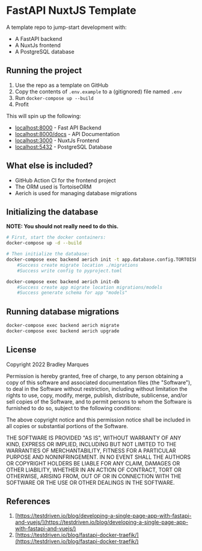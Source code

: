 # FastAPI NuxtJS Template

A template repo to jump-start development with:

+ A FastAPI backend
+ A NuxtJs frontend
+ A PostgreSQL database

## Running the project

1. Use the repo as a template on GitHub
2. Copy the contents of `.env.example` to a (gitignored) file named `.env`
3. Run `docker-compose up --build`
4. Profit

This will spin up the following:

+ [localhost:8000](localhost:8000) - Fast API Backend
+ [localhost:8000/docs](localhost:8000/docs) - API Documentation
+ [localhost:3000](localhost:3000) - NuxtJs Frontend
+ [localhost:5432](localhost:5432) - PostgreSQL Database

## What else is included?

+ GitHub Action CI for the frontend project
+ The ORM used is TortoiseORM
+ Aerich is used for managing database migrations

## Initializing the database

**NOTE: You should not really need to do this.**

```sh
# First, start the docker containers:
docker-compose up -d --build

# Then initialize the database:
docker-compose exec backend aerich init -t app.database.config.TORTOISE_ORM
    #Success create migrate location ./migrations
    #Success write config to pyproject.toml

docker-compose exec backend aerich init-db
    #Success create app migrate location migrations/models
    #Success generate schema for app "models"
```

## Running database migrations

```sh
docker-compose exec backend aerich migrate
docker-compose exec backend aerich upgrade
```

## License

Copyright 2022 Bradley Marques

Permission is hereby granted, free of charge, to any person obtaining a copy of this software and associated documentation files (the "Software"), to deal in the Software without restriction, including without limitation the rights to use, copy, modify, merge, publish, distribute, sublicense, and/or sell copies of the Software, and to permit persons to whom the Software is furnished to do so, subject to the following conditions:

The above copyright notice and this permission notice shall be included in all copies or substantial portions of the Software.

THE SOFTWARE IS PROVIDED "AS IS", WITHOUT WARRANTY OF ANY KIND, EXPRESS OR IMPLIED, INCLUDING BUT NOT LIMITED TO THE WARRANTIES OF MERCHANTABILITY, FITNESS FOR A PARTICULAR PURPOSE AND NONINFRINGEMENT. IN NO EVENT SHALL THE AUTHORS OR COPYRIGHT HOLDERS BE LIABLE FOR ANY CLAIM, DAMAGES OR OTHER LIABILITY, WHETHER IN AN ACTION OF CONTRACT, TORT OR OTHERWISE, ARISING FROM, OUT OF OR IN CONNECTION WITH THE SOFTWARE OR THE USE OR OTHER DEALINGS IN THE SOFTWARE.

## References

1. [https://testdriven.io/blog/developing-a-single-page-app-with-fastapi-and-vuejs/](https://testdriven.io/blog/developing-a-single-page-app-with-fastapi-and-vuejs/)
2. [https://testdriven.io/blog/fastapi-docker-traefik/](https://testdriven.io/blog/fastapi-docker-traefik/)
